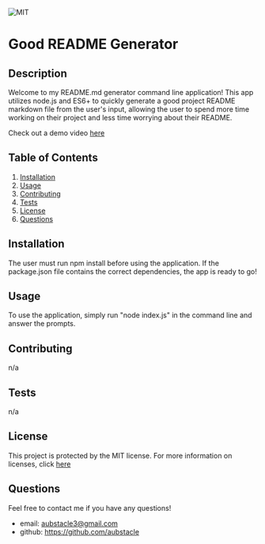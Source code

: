 ![MIT](https://img.shields.io/badge/License-MIT-blue)
  # Good README Generator

## Description 
Welcome to my README.md generator command line application! This app utilizes node.js and ES6+ to quickly generate a good project README markdown file from the user's input, allowing the user to spend more time working on their project and less time worrying about their README.

Check out a demo video [here](https://drive.google.com/file/d/1dxZm6tXyAqAFdyvtU4qvYdwZKwhL3eIk/view?usp=sharing)

## Table of Contents
1. [Installation](#Installation)
2. [Usage](#Usage)
3. [Contributing](#Contributing)
4. [Tests](#Tests)
5. [License](#License)
6. [Questions](#Questions)

## Installation
The user must run npm install before using the application. If the package.json file contains the correct dependencies, the app is ready to go!

## Usage
To use the application, simply run "node index.js" in the command line and answer the prompts.

## Contributing 
n/a

## Tests
n/a

## License
This project is protected by the MIT license.
For more information on licenses, click [here](https://choosealicense.com/licenses/)

## Questions
Feel free to contact me if you have any questions!
* email: aubstacle3@gmail.com
* github: https://github.com/aubstacle

